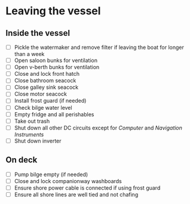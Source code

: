 # Leaving the vessel

## Inside the vessel

- [ ] Pickle the watermaker and remove filter if leaving the boat for longer than a week
- [ ] Open saloon bunks for ventilation
- [ ] Open v-berth bunks for ventilation
- [ ] Close and lock front hatch
- [ ] Close bathroom seacock
- [ ] Close galley sink seacock
- [ ] Close motor seacock
- [ ] Install frost guard (if needed)
- [ ] Check bilge water level
- [ ] Empty fridge and all perishables
- [ ] Take out trash
- [ ] Shut down all other DC circuits except for _Computer_ and _Navigation Instruments_
- [ ] Shut down inverter

## On deck

- [ ] Pump bilge empty (if needed)
- [ ] Close and lock companionway washboards
- [ ] Ensure shore power cable is connected if using frost guard
- [ ] Ensure all shore lines are well tied and not chafing